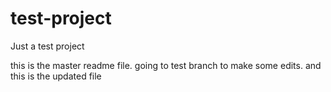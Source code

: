 # test-project
Just a test project


this is the master readme file.
going to test branch to make some edits.
 and this is the updated file
